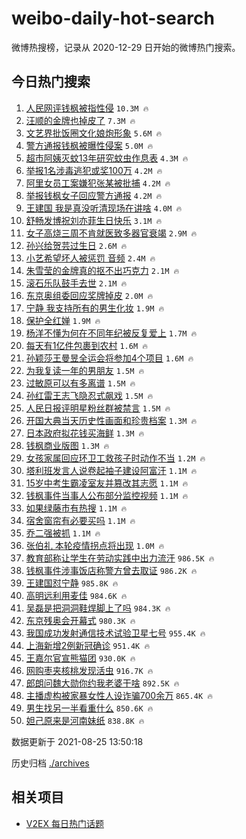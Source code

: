 # weibo-daily-hot-search

微博热搜榜，记录从 2020-12-29 日开始的微博热门搜索。

## 今日热门搜索

<!-- BEGIN -->

1. [人民网评钱枫被指性侵](https://s.weibo.com/weibo?q=%23%E4%BA%BA%E6%B0%91%E7%BD%91%E8%AF%84%E9%92%B1%E6%9E%AB%E8%A2%AB%E6%8C%87%E6%80%A7%E4%BE%B5%23&Refer=top) `10.3M 🔥`
1. [汪顺的金牌也掉皮了](https://s.weibo.com/weibo?q=%23%E6%B1%AA%E9%A1%BA%E7%9A%84%E9%87%91%E7%89%8C%E4%B9%9F%E6%8E%89%E7%9A%AE%E4%BA%86%23&Refer=top) `7.3M 🔥`
1. [文艺界批饭圈文化娘炮形象](https://s.weibo.com/weibo?q=%23%E6%96%87%E8%89%BA%E7%95%8C%E6%89%B9%E9%A5%AD%E5%9C%88%E6%96%87%E5%8C%96%E5%A8%98%E7%82%AE%E5%BD%A2%E8%B1%A1%23&Refer=top) `5.6M 🔥`
1. [警方通报钱枫被曝性侵案](https://s.weibo.com/weibo?q=%23%E8%AD%A6%E6%96%B9%E9%80%9A%E6%8A%A5%E9%92%B1%E6%9E%AB%E8%A2%AB%E6%9B%9D%E6%80%A7%E4%BE%B5%E6%A1%88%23&Refer=top) `5.0M 🔥`
1. [超市阿姨灭蚊13年研究蚊虫作息表](https://s.weibo.com/weibo?q=%23%E8%B6%85%E5%B8%82%E9%98%BF%E5%A7%A8%E7%81%AD%E8%9A%8A13%E5%B9%B4%E7%A0%94%E7%A9%B6%E8%9A%8A%E8%99%AB%E4%BD%9C%E6%81%AF%E8%A1%A8%23&Refer=top) `4.3M 🔥`
1. [举报1名涉毒逃犯或奖100万](https://s.weibo.com/weibo?q=%23%E4%B8%BE%E6%8A%A51%E5%90%8D%E6%B6%89%E6%AF%92%E9%80%83%E7%8A%AF%E6%88%96%E5%A5%96100%E4%B8%87%23&Refer=top) `4.2M 🔥`
1. [阿里女员工案嫌犯张某被批捕](https://s.weibo.com/weibo?q=%23%E9%98%BF%E9%87%8C%E5%A5%B3%E5%91%98%E5%B7%A5%E6%A1%88%E5%AB%8C%E7%8A%AF%E5%BC%A0%E6%9F%90%E8%A2%AB%E6%89%B9%E6%8D%95%23&Refer=top) `4.2M 🔥`
1. [举报钱枫女子回应警方通报](https://s.weibo.com/weibo?q=%23%E4%B8%BE%E6%8A%A5%E9%92%B1%E6%9E%AB%E5%A5%B3%E5%AD%90%E5%9B%9E%E5%BA%94%E8%AD%A6%E6%96%B9%E9%80%9A%E6%8A%A5%23&Refer=top) `4.2M 🔥`
1. [王建国 我是真没听清现场在讲啥](https://s.weibo.com/weibo?q=%E7%8E%8B%E5%BB%BA%E5%9B%BD%20%E6%88%91%E6%98%AF%E7%9C%9F%E6%B2%A1%E5%90%AC%E6%B8%85%E7%8E%B0%E5%9C%BA%E5%9C%A8%E8%AE%B2%E5%95%A5&Refer=top) `4.0M 🔥`
1. [舒畅发博祝刘亦菲生日快乐](https://s.weibo.com/weibo?q=%23%E8%88%92%E7%95%85%E5%8F%91%E5%8D%9A%E7%A5%9D%E5%88%98%E4%BA%A6%E8%8F%B2%E7%94%9F%E6%97%A5%E5%BF%AB%E4%B9%90%23&Refer=top) `3.1M 🔥`
1. [女子高烧三周不肯就医致多器官衰竭](https://s.weibo.com/weibo?q=%23%E5%A5%B3%E5%AD%90%E9%AB%98%E7%83%A7%E4%B8%89%E5%91%A8%E4%B8%8D%E8%82%AF%E5%B0%B1%E5%8C%BB%E8%87%B4%E5%A4%9A%E5%99%A8%E5%AE%98%E8%A1%B0%E7%AB%AD%23&Refer=top) `2.9M 🔥`
1. [孙兴给贺芸过生日](https://s.weibo.com/weibo?q=%23%E5%AD%99%E5%85%B4%E7%BB%99%E8%B4%BA%E8%8A%B8%E8%BF%87%E7%94%9F%E6%97%A5%23&Refer=top) `2.6M 🔥`
1. [小艺希望坏人被惩罚 音频](https://s.weibo.com/weibo?q=%E5%B0%8F%E8%89%BA%E5%B8%8C%E6%9C%9B%E5%9D%8F%E4%BA%BA%E8%A2%AB%E6%83%A9%E7%BD%9A%20%E9%9F%B3%E9%A2%91&Refer=top) `2.4M 🔥`
1. [朱雪莹的金牌真的抠不出巧克力](https://s.weibo.com/weibo?q=%23%E6%9C%B1%E9%9B%AA%E8%8E%B9%E7%9A%84%E9%87%91%E7%89%8C%E7%9C%9F%E7%9A%84%E6%8A%A0%E4%B8%8D%E5%87%BA%E5%B7%A7%E5%85%8B%E5%8A%9B%23&Refer=top) `2.1M 🔥`
1. [滚石乐队鼓手去世](https://s.weibo.com/weibo?q=%E6%BB%9A%E7%9F%B3%E4%B9%90%E9%98%9F%E9%BC%93%E6%89%8B%E5%8E%BB%E4%B8%96&Refer=top) `2.1M 🔥`
1. [东京奥组委回应奖牌掉皮](https://s.weibo.com/weibo?q=%23%E4%B8%9C%E4%BA%AC%E5%A5%A5%E7%BB%84%E5%A7%94%E5%9B%9E%E5%BA%94%E5%A5%96%E7%89%8C%E6%8E%89%E7%9A%AE%23&Refer=top) `2.0M 🔥`
1. [宁静 我支持所有的男生化妆](https://s.weibo.com/weibo?q=%E5%AE%81%E9%9D%99%20%E6%88%91%E6%94%AF%E6%8C%81%E6%89%80%E6%9C%89%E7%9A%84%E7%94%B7%E7%94%9F%E5%8C%96%E5%A6%86&Refer=top) `1.9M 🔥`
1. [保护全红婵](https://s.weibo.com/weibo?q=%23%E4%BF%9D%E6%8A%A4%E5%85%A8%E7%BA%A2%E5%A9%B5%23&Refer=top) `1.9M 🔥`
1. [杨洋不懂为何在不同年纪被反复爱上](https://s.weibo.com/weibo?q=%23%E6%9D%A8%E6%B4%8B%E4%B8%8D%E6%87%82%E4%B8%BA%E4%BD%95%E5%9C%A8%E4%B8%8D%E5%90%8C%E5%B9%B4%E7%BA%AA%E8%A2%AB%E5%8F%8D%E5%A4%8D%E7%88%B1%E4%B8%8A%23&Refer=top) `1.7M 🔥`
1. [每天有1亿件包裹到农村](https://s.weibo.com/weibo?q=%23%E6%AF%8F%E5%A4%A9%E6%9C%891%E4%BA%BF%E4%BB%B6%E5%8C%85%E8%A3%B9%E5%88%B0%E5%86%9C%E6%9D%91%23&Refer=top) `1.6M 🔥`
1. [孙颖莎王曼昱全运会将参加4个项目](https://s.weibo.com/weibo?q=%23%E5%AD%99%E9%A2%96%E8%8E%8E%E7%8E%8B%E6%9B%BC%E6%98%B1%E5%85%A8%E8%BF%90%E4%BC%9A%E5%B0%86%E5%8F%82%E5%8A%A04%E4%B8%AA%E9%A1%B9%E7%9B%AE%23&Refer=top) `1.6M 🔥`
1. [为我复读一年的男朋友](https://s.weibo.com/weibo?q=%23%E4%B8%BA%E6%88%91%E5%A4%8D%E8%AF%BB%E4%B8%80%E5%B9%B4%E7%9A%84%E7%94%B7%E6%9C%8B%E5%8F%8B%23&Refer=top) `1.5M 🔥`
1. [过敏原可以有多离谱](https://s.weibo.com/weibo?q=%23%E8%BF%87%E6%95%8F%E5%8E%9F%E5%8F%AF%E4%BB%A5%E6%9C%89%E5%A4%9A%E7%A6%BB%E8%B0%B1%23&Refer=top) `1.5M 🔥`
1. [孙红雷王志飞隐忍式飙戏](https://s.weibo.com/weibo?q=%23%E5%AD%99%E7%BA%A2%E9%9B%B7%E7%8E%8B%E5%BF%97%E9%A3%9E%E9%9A%90%E5%BF%8D%E5%BC%8F%E9%A3%99%E6%88%8F%23&Refer=top) `1.5M 🔥`
1. [人民日报评明星粉丝群被禁言](https://s.weibo.com/weibo?q=%23%E4%BA%BA%E6%B0%91%E6%97%A5%E6%8A%A5%E8%AF%84%E6%98%8E%E6%98%9F%E7%B2%89%E4%B8%9D%E7%BE%A4%E8%A2%AB%E7%A6%81%E8%A8%80%23&Refer=top) `1.5M 🔥`
1. [开国大典当天历史性画面和珍贵档案](https://s.weibo.com/weibo?q=%23%E5%BC%80%E5%9B%BD%E5%A4%A7%E5%85%B8%E5%BD%93%E5%A4%A9%E5%8E%86%E5%8F%B2%E6%80%A7%E7%94%BB%E9%9D%A2%E5%92%8C%E7%8F%8D%E8%B4%B5%E6%A1%A3%E6%A1%88%23&Refer=top) `1.3M 🔥`
1. [日本政府拟花钱买海鲜](https://s.weibo.com/weibo?q=%23%E6%97%A5%E6%9C%AC%E6%94%BF%E5%BA%9C%E6%8B%9F%E8%8A%B1%E9%92%B1%E4%B9%B0%E6%B5%B7%E9%B2%9C%23&Refer=top) `1.3M 🔥`
1. [钱枫商业版图](https://s.weibo.com/weibo?q=%23%E9%92%B1%E6%9E%AB%E5%95%86%E4%B8%9A%E7%89%88%E5%9B%BE%23&Refer=top) `1.3M 🔥`
1. [女孩家属回应环卫工救孩子时动作不当](https://s.weibo.com/weibo?q=%23%E5%A5%B3%E5%AD%A9%E5%AE%B6%E5%B1%9E%E5%9B%9E%E5%BA%94%E7%8E%AF%E5%8D%AB%E5%B7%A5%E6%95%91%E5%AD%A9%E5%AD%90%E6%97%B6%E5%8A%A8%E4%BD%9C%E4%B8%8D%E5%BD%93%23&Refer=top) `1.2M 🔥`
1. [塔利班发言人说卷起袖子建设阿富汗](https://s.weibo.com/weibo?q=%23%E5%A1%94%E5%88%A9%E7%8F%AD%E5%8F%91%E8%A8%80%E4%BA%BA%E8%AF%B4%E5%8D%B7%E8%B5%B7%E8%A2%96%E5%AD%90%E5%BB%BA%E8%AE%BE%E9%98%BF%E5%AF%8C%E6%B1%97%23&Refer=top) `1.1M 🔥`
1. [15岁中考生霸凌室友并篡改其志愿](https://s.weibo.com/weibo?q=%2315%E5%B2%81%E4%B8%AD%E8%80%83%E7%94%9F%E9%9C%B8%E5%87%8C%E5%AE%A4%E5%8F%8B%E5%B9%B6%E7%AF%A1%E6%94%B9%E5%85%B6%E5%BF%97%E6%84%BF%23&Refer=top) `1.1M 🔥`
1. [钱枫事件当事人公布部分监控视频](https://s.weibo.com/weibo?q=%23%E9%92%B1%E6%9E%AB%E4%BA%8B%E4%BB%B6%E5%BD%93%E4%BA%8B%E4%BA%BA%E5%85%AC%E5%B8%83%E9%83%A8%E5%88%86%E7%9B%91%E6%8E%A7%E8%A7%86%E9%A2%91%23&Refer=top) `1.1M 🔥`
1. [如果绿藤市有热搜](https://s.weibo.com/weibo?q=%23%E5%A6%82%E6%9E%9C%E7%BB%BF%E8%97%A4%E5%B8%82%E6%9C%89%E7%83%AD%E6%90%9C%23&Refer=top) `1.1M 🔥`
1. [宿舍窗帘有必要买吗](https://s.weibo.com/weibo?q=%23%E5%AE%BF%E8%88%8D%E7%AA%97%E5%B8%98%E6%9C%89%E5%BF%85%E8%A6%81%E4%B9%B0%E5%90%97%23&Refer=top) `1.1M 🔥`
1. [乔二强被抓](https://s.weibo.com/weibo?q=%23%E4%B9%94%E4%BA%8C%E5%BC%BA%E8%A2%AB%E6%8A%93%23&Refer=top) `1.1M 🔥`
1. [张伯礼 本轮疫情拐点将出现](https://s.weibo.com/weibo?q=%E5%BC%A0%E4%BC%AF%E7%A4%BC%20%E6%9C%AC%E8%BD%AE%E7%96%AB%E6%83%85%E6%8B%90%E7%82%B9%E5%B0%86%E5%87%BA%E7%8E%B0&Refer=top) `1.0M 🔥`
1. [教育部称让学生在劳动实践中出力流汗](https://s.weibo.com/weibo?q=%23%E6%95%99%E8%82%B2%E9%83%A8%E7%A7%B0%E8%AE%A9%E5%AD%A6%E7%94%9F%E5%9C%A8%E5%8A%B3%E5%8A%A8%E5%AE%9E%E8%B7%B5%E4%B8%AD%E5%87%BA%E5%8A%9B%E6%B5%81%E6%B1%97%23&Refer=top) `986.5K 🔥`
1. [钱枫事件涉事饭店称警方曾去取证](https://s.weibo.com/weibo?q=%23%E9%92%B1%E6%9E%AB%E4%BA%8B%E4%BB%B6%E6%B6%89%E4%BA%8B%E9%A5%AD%E5%BA%97%E7%A7%B0%E8%AD%A6%E6%96%B9%E6%9B%BE%E5%8E%BB%E5%8F%96%E8%AF%81%23&Refer=top) `986.2K 🔥`
1. [王建国怼宁静](https://s.weibo.com/weibo?q=%E7%8E%8B%E5%BB%BA%E5%9B%BD%E6%80%BC%E5%AE%81%E9%9D%99&Refer=top) `985.8K 🔥`
1. [高明远利用麦佳](https://s.weibo.com/weibo?q=%23%E9%AB%98%E6%98%8E%E8%BF%9C%E5%88%A9%E7%94%A8%E9%BA%A6%E4%BD%B3%23&Refer=top) `984.6K 🔥`
1. [吴磊是把洞洞鞋焊脚上了吗](https://s.weibo.com/weibo?q=%23%E5%90%B4%E7%A3%8A%E6%98%AF%E6%8A%8A%E6%B4%9E%E6%B4%9E%E9%9E%8B%E7%84%8A%E8%84%9A%E4%B8%8A%E4%BA%86%E5%90%97%23&Refer=top) `984.3K 🔥`
1. [东京残奥会开幕式](https://s.weibo.com/weibo?q=%23%E4%B8%9C%E4%BA%AC%E6%AE%8B%E5%A5%A5%E4%BC%9A%E5%BC%80%E5%B9%95%E5%BC%8F%23&Refer=top) `980.3K 🔥`
1. [我国成功发射通信技术试验卫星七号](https://s.weibo.com/weibo?q=%23%E6%88%91%E5%9B%BD%E6%88%90%E5%8A%9F%E5%8F%91%E5%B0%84%E9%80%9A%E4%BF%A1%E6%8A%80%E6%9C%AF%E8%AF%95%E9%AA%8C%E5%8D%AB%E6%98%9F%E4%B8%83%E5%8F%B7%23&Refer=top) `955.4K 🔥`
1. [上海新增2例新冠确诊](https://s.weibo.com/weibo?q=%23%E4%B8%8A%E6%B5%B7%E6%96%B0%E5%A2%9E2%E4%BE%8B%E6%96%B0%E5%86%A0%E7%A1%AE%E8%AF%8A%23&Refer=top) `951.4K 🔥`
1. [王嘉尔官宣熊猫团](https://s.weibo.com/weibo?q=%23%E7%8E%8B%E5%98%89%E5%B0%94%E5%AE%98%E5%AE%A3%E7%86%8A%E7%8C%AB%E5%9B%A2%23&Refer=top) `930.0K 🔥`
1. [网购枣夹核桃发现活虫](https://s.weibo.com/weibo?q=%23%E7%BD%91%E8%B4%AD%E6%9E%A3%E5%A4%B9%E6%A0%B8%E6%A1%83%E5%8F%91%E7%8E%B0%E6%B4%BB%E8%99%AB%23&Refer=top) `916.7K 🔥`
1. [郎朗问魏大勋你约我老婆干啥](https://s.weibo.com/weibo?q=%23%E9%83%8E%E6%9C%97%E9%97%AE%E9%AD%8F%E5%A4%A7%E5%8B%8B%E4%BD%A0%E7%BA%A6%E6%88%91%E8%80%81%E5%A9%86%E5%B9%B2%E5%95%A5%23&Refer=top) `892.5K 🔥`
1. [主播虚构被家暴女性人设诈骗700余万](https://s.weibo.com/weibo?q=%23%E4%B8%BB%E6%92%AD%E8%99%9A%E6%9E%84%E8%A2%AB%E5%AE%B6%E6%9A%B4%E5%A5%B3%E6%80%A7%E4%BA%BA%E8%AE%BE%E8%AF%88%E9%AA%97700%E4%BD%99%E4%B8%87%23&Refer=top) `865.4K 🔥`
1. [男生找另一半看重什么](https://s.weibo.com/weibo?q=%23%E7%94%B7%E7%94%9F%E6%89%BE%E5%8F%A6%E4%B8%80%E5%8D%8A%E7%9C%8B%E9%87%8D%E4%BB%80%E4%B9%88%23&Refer=top) `850.6K 🔥`
1. [妲己原来是河南妹纸](https://s.weibo.com/weibo?q=%23%E5%A6%B2%E5%B7%B1%E5%8E%9F%E6%9D%A5%E6%98%AF%E6%B2%B3%E5%8D%97%E5%A6%B9%E7%BA%B8%23&Refer=top) `838.8K 🔥`

数据更新于 2021-08-25 13:50:18

<!-- END -->

历史归档 [./archives](./archives)

## 相关项目

- [V2EX 每日热门话题](https://github.com/boojack/v2ex-daily-hot-topic)

